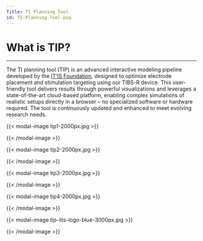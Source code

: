 ```yaml
---
Title: TI Planning Tool
id: TI-Planning-Tool-pop
---
```

# What is TIP?

---
The TI planning tool (TIP) is an advanced interactive modeling pipeline developed by the [IT’IS Foundation](https://www.itis.swiss), designed to optimize electrode placement and stimulation targeting using our TIBS-R device. This user-friendly tool delivers results through powerful visualizations and leverages a state-of-the-art cloud-based platform, enabling complex simulations of realistic setups directly in a browser – no specialized software or hardware required. The tool is continuously updated and enhanced to meet evolving research needs.

{{< modal-image tip1-2000px.jpg >}}

{{< /modal-image >}}

{{< modal-image tip2-2000px.jpg >}}

{{< /modal-image >}}

{{< modal-image tip3-2000px.jpg >}}

{{< /modal-image >}}

{{< modal-image tip4-2000px.jpg >}}

{{< /modal-image >}}

{{< modal-image tip-itis-logo-blue-3000px.jpg >}}

{{< /modal-image >}}

